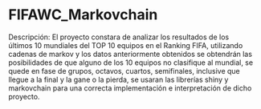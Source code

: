 # FIFAWC_Markovchain
Descripción: El proyecto constara de analizar los resultados de los últimos 10 mundiales del TOP 10 equipos en el Ranking FIFA, utilizando cadenas de markov y los datos anteriormente obtenidos se obtendrán las posibilidades de que alguno de los 10 equipos no clasifique al mundial, se quede en fase de grupos, octavos, cuartos, semifinales, inclusive que llegue a la final y la gane o la pierda, se usaran las librerías shiny y markovchain para una correcta implementación e interpretación de dicho proyecto. 
